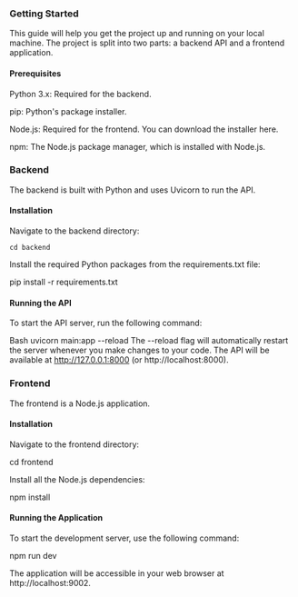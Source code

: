 ### Getting Started

This guide will help you get the project up and running on your local machine. The project is split into two parts: a backend API and a frontend application.

#### Prerequisites

Python 3.x: Required for the backend.

pip: Python's package installer.

Node.js: Required for the frontend. You can download the installer here.

npm: The Node.js package manager, which is installed with Node.js.

### Backend

The backend is built with Python and uses Uvicorn to run the API.

#### Installation

Navigate to the backend directory:

`cd backend`

Install the required Python packages from the requirements.txt file:

pip install -r requirements.txt

#### Running the API

To start the API server, run the following command:

Bash
uvicorn main:app --reload
The --reload flag will automatically restart the server whenever you make changes to your code. The API will be available at http://127.0.0.1:8000 (or http://localhost:8000).

### Frontend

The frontend is a Node.js application.

#### Installation

Navigate to the frontend directory:

cd frontend

Install all the Node.js dependencies:

npm install

#### Running the Application

To start the development server, use the following command:

npm run dev

The application will be accessible in your web browser at http://localhost:9002.
